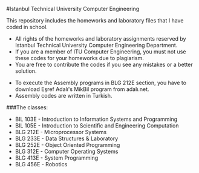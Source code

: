 #Istanbul Technical University Computer Engineering

This repository includes the homeworks and laboratory files that I have coded in school.

- All rights of the homeworks and laboratory assignments reserved by Istanbul Technical University Computer Engineering Department.
- If you are a member of ITU Computer Engineering, you must not use these codes for your homeworks due to plagiarism.
- You are free to contribute the codes if you see any mistakes or a better solution.

* To execute the Assembly programs in BLG 212E section, you have to download Eşref Adalı's MikBil program from adalı.net.
* Assembly codes are written in Turkish.

###The classes:

- BIL 103E - Introduction to Information Systems and Programming
- BIL 105E - Introduction to Scientific and Engineering Computation
- BLG 212E - Microprocessor Systems
- BLG 233E - Data Structures & Laboratory
- BLG 252E - Object Oriented Programming
- BLG 312E - Computer Operating Systems
- BLG 413E - System Programming
- BLG 456E - Robotics
